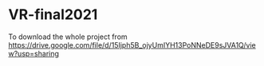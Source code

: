 # VR-final2021

To download the whole project from https://drive.google.com/file/d/15Ijph5B_ojyUmIYH13PoNNeDE9sJVA1Q/view?usp=sharing
